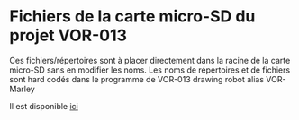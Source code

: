 # Fichiers de la carte micro-SD du projet VOR-013 #
Ces fichiers/répertoires sont à placer directement dans la racine de la carte micro-SD sans en modifier les noms.
Les noms de répertoires et de fichiers sont hard codés dans le programme de VOR-013 drawing robot alias VOR-Marley


Il est disponible [ici](https://github.com/volab/VOR-013_code)